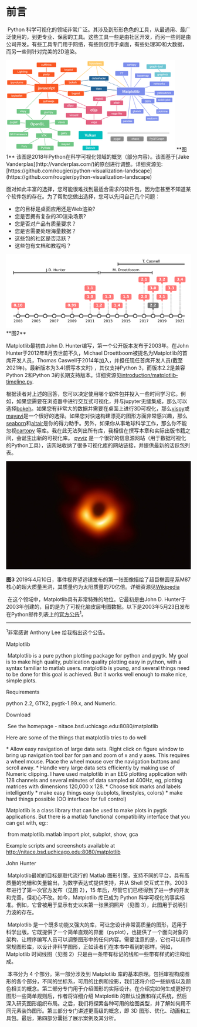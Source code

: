 # 前言



​	Python 科学可视化的领域非常广泛。其涉及到形形色色的工具，从最通用、最广泛使用的，到更专业、保密的工具。这些工具一些是由社区开发，而另一些则是由公司开发。有些工具专门用于网络，有些则仅用于桌面，有些处理3D和大数据，而另一些则针对完美的2D渲染。

<img src="../图片/introduction/visualization-landscape.png" style="zoom:45%;" />
**图1**
该图是2018年Python在科学可视化领域的概览（部分内容）。该图基于[Jake Vanderplas](http://vanderplas.com/)的原创进行调整。详细资源见: [https://github.com/rougier/python-visualization-landscape](https://github.com/rougier/python-visualization-landscape)

​	面对如此丰富的选择，您可能很难找到最适合需求的软件包，因为您甚至不知道某个软件包的存在。为了帮助您做出选择，您可以先问自己几个问题：

- 您的目标是桌面应用还是Web渲染?
- 您是否拥有复杂的3D渲染场景?
- 您是否对产品有质量要求？
- 您是否需要处理海量数据？
- 这些包的社区是否活跃？
- 这些包有文档和教程吗？

<img src="../图片/introduction/matplotlib-timeline.svg" style="zoom:150%;" />
**图2**

Matplotlib最初由John D. Hunter编写，第一个公开版本发布于2003年。在John Hunter于2012年8月去世前不久，Michael Droettboom被提名为Matplotlib的首席开发人员，Thomas Caswell于2014年加入，并担任现任首席开发人员(截至2021年)。最新版本为3.4(撰写本文时) ，其仅支持Python 3，而版本2.2是兼容Python 2和Python 3的长期支持版本。详细资源见[introduction/matplotlib‐timeline.py](https://github.com/rougier/scientific-visualization-book/blob/master/code/introduction/matplotlib-timeline.py).

​	根据读者对上述的回答，您可以决定使用哪个软件包并投入一些时间学习它。例如，如果您需要在浏览器中进行交互式可视化，并与jupyter无缝集成，那么可以选择[bokeh](https://bokeh.pydata.org/)。如果您有非常大的数据并需要在桌面上进行3D可视化，那么[vispy](https://vispy.org/)或[mayavi](https://docs.enthought.com/mayavi/mayavi/)是一个很好的选择。如果您对快速构建漂亮的图形方面非常感兴趣，那么[seaborn](http://seaborn.pydata.org/)和[altair](https://altair-viz.github.io/)是你的得力助手。另外，如果你从事地球科学工作，那么你不能忽视[cartopy](https://scitools.org.uk/cartopy/docs/latest/) 等库。我在此无法列出所有库，我相信在撰写本章和实际出版书籍之间，会诞生出新的可视化库。 [pyviz](https://pyviz.org/) 是一个很好的信息源网站（用于数据可视化的Python工具），该网站收纳了很多可视化库的网站链接，并提供最新的活跃包列表。

<img src="../图片/introduction/black-hole.jpg" style="zoom:100%;" />

**图3**
2019年4月10日，事件视界望远镜发布的第一张图像描绘了超巨椭圆星系M87核心的超大质量黑洞，其质量约为太阳质量的70亿倍。详细资源见[Wikipedia](https://en.wikipedia.org/wiki/Black_hole)

​	在这个领域中，Matplotlib具有非常特殊的地位。它最初是由John D. Hunter于2003年创建的，目的是为了可视化脑皮层电图数据。以下是2003年5月23日发布在Python邮件列表上的[官方公告](https://mail.python.org/pipermail/python-list/2003-April/193167.html)<sup>1</sup>。

------
<sup>1</sup>非常感谢 Anthony Lee 给我指出这个公告。



Matplotlib

​	Matplotlib is a pure python plotting package for python and pygtk. My goal is to make high 	quality, publication quality plotting easy in python, with a syntax familiar to matlab users. 	matplotlib is young, and several things need to be done for this goal is achieved. But it works 	well enough to make nice, simple plots.  

Requirements

python 2.2,  GTK2,  pygtk-1.99.x,  and Numeric.

Download

​	See the homepage - nitace.bsd.uchicago.edu:8080/matplotlib

Here are some of the things that matplotlib tries to do well

\*  Allow easy navigation of large data sets. Right click on figure window to bring up navigation tool bar for pan and 		       	zoom of x and y axes. This requires  a wheel mouse. Place the wheel  mouse over the navigation buttons and  scroll 	   	away.
\*  Handle very large data sets efficiently by making use of Numeric clipping. I have used  matplotlib in an EEG plotting 	application with 128 channels and several minutes of data sampled at 400Hz, eg, plotting matrices with dimensions 	120,000 x 128.
\*  Choose tick marks and labels intelligently
\*  make easy things easy (subplots, linestyles, colors)
\*  make hard things possible (OO interface for full control) 

Matplotlib is a class library that can be used to make plots in pygtk applications. But there is a matlab functional compatibility interface that you can get with, eg:: 

​	from matplotlib.matlab import plot, subplot, show, gca

Example scripts and screenshots available at
http://nitace.bsd.uchicago.edu:8080/matplotlib

John Hunter     

​	Matplotlib最初的目标是取代流行的 Matlab 图形引擎，支持不同的平台，具有高质量的光栅和矢量输出，为数学表达式提供支持，并从 Shell 交互式工作。2003 年进行了第一次官方发布（见图 2），15 年后，尽管它们已经得到了进一步的开发和完善，但初心不改。如今，Matplotlib 库已成为 Python 科学可视化的事实标准。例如，它曾被用于显示有史以来第一张黑洞照片（见图 3），此图用于说明引力波的存在。

​	Matplotlib 是一个既多功能又强大的库，可让您设计非常高质量的图形，适用于科学出版。它既提供了一个简单直观的界面（pyplot），也提供了一个面向对象的架构，让程序编写人员可以调整图形中的任何内容。需要注意的是，它也可以用作常规图形库，以设计非科学图形，正如读者们在本书中看到的那样。例如，Matplotlib 时间线图（见图 2）只是由一条带有标记的线和一些带有样式的注释组成。

​	本书分为 4 个部分。第一部分涉及到 Matplotlib 库的基本原理。包括审视构成图形的各个部分，不同的坐标系，可用的比例和投影，我们还将介绍一些排版以及颜色相关的概念。第二部分专门用于介绍图形的实际设计。在介绍完如何生成更好的图形一些简单规则后，作者将详细介绍 Matplotlib 的默认设置和样式系统，然后深入研究图形组织布局。之后，我们将探索各种可用的绘图类型，并了解如何用不同元素装饰图形。第三部分专门讲述更高级的概念，即 3D 图形、优化、动画和工具包。最后，第四部分囊括了展示案例及其分析。
